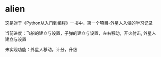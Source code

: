 # alien

这是对于《Python从入门到编程》一书中，第一个项目-外星人入侵的学习记录

当前进度：飞船的建立与设置，子弹的建立与设置，左右移动，开火射击, 外星人建立与设置

未实现功能：外星人移动，计分，升级
